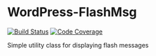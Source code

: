 # WordPress-FlashMsg 

[![Build Status](https://travis-ci.org/Lewiscowles1986/WordPress-FlashMsg.svg)](https://travis-ci.org/Lewiscowles1986/WordPress-FlashMsg)
[![Code Coverage](https://coveralls.io/repos/Lewiscowles1986/WordPress-FlashMsg/badge.svg)](https://coveralls.io/repos/Lewiscowles1986/WordPress-FlashMsg)

Simple utility class for displaying flash messages

